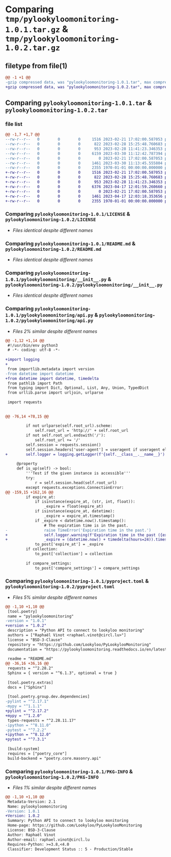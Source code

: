 # Comparing `tmp/pylookyloomonitoring-1.0.1.tar.gz` & `tmp/pylookyloomonitoring-1.0.2.tar.gz`

## filetype from file(1)

```diff
@@ -1 +1 @@
-gzip compressed data, was "pylookyloomonitoring-1.0.1.tar", max compression
+gzip compressed data, was "pylookyloomonitoring-1.0.2.tar", max compression
```

## Comparing `pylookyloomonitoring-1.0.1.tar` & `pylookyloomonitoring-1.0.2.tar`

### file list

```diff
@@ -1,7 +1,7 @@
--rw-r--r--   0        0        0     1516 2023-02-21 17:02:00.587053 pylookyloomonitoring-1.0.1/LICENSE
--rw-r--r--   0        0        0      822 2023-02-28 15:25:48.760683 pylookyloomonitoring-1.0.1/README.md
--rw-r--r--   0        0        0      953 2023-02-28 11:41:23.346353 pylookyloomonitoring-1.0.1/pylookyloomonitoring/__init__.py
--rw-r--r--   0        0        0     6159 2023-03-30 11:12:42.787394 pylookyloomonitoring-1.0.1/pylookyloomonitoring/api.py
--rw-r--r--   0        0        0        0 2023-02-21 17:02:00.587053 pylookyloomonitoring-1.0.1/pylookyloomonitoring/py.typed
--rw-r--r--   0        0        0     1461 2023-03-30 11:13:45.555804 pylookyloomonitoring-1.0.1/pyproject.toml
--rw-r--r--   0        0        0     2355 1970-01-01 00:00:00.000000 pylookyloomonitoring-1.0.1/PKG-INFO
+-rw-r--r--   0        0        0     1516 2023-02-21 17:02:00.587053 pylookyloomonitoring-1.0.2/LICENSE
+-rw-r--r--   0        0        0      822 2023-02-28 15:25:48.760683 pylookyloomonitoring-1.0.2/README.md
+-rw-r--r--   0        0        0      953 2023-02-28 11:41:23.346353 pylookyloomonitoring-1.0.2/pylookyloomonitoring/__init__.py
+-rw-r--r--   0        0        0     6376 2023-04-17 12:01:59.260660 pylookyloomonitoring-1.0.2/pylookyloomonitoring/api.py
+-rw-r--r--   0        0        0        0 2023-02-21 17:02:00.587053 pylookyloomonitoring-1.0.2/pylookyloomonitoring/py.typed
+-rw-r--r--   0        0        0     1461 2023-04-17 12:03:18.353656 pylookyloomonitoring-1.0.2/pyproject.toml
+-rw-r--r--   0        0        0     2355 1970-01-01 00:00:00.000000 pylookyloomonitoring-1.0.2/PKG-INFO
```

### Comparing `pylookyloomonitoring-1.0.1/LICENSE` & `pylookyloomonitoring-1.0.2/LICENSE`

 * *Files identical despite different names*

### Comparing `pylookyloomonitoring-1.0.1/README.md` & `pylookyloomonitoring-1.0.2/README.md`

 * *Files identical despite different names*

### Comparing `pylookyloomonitoring-1.0.1/pylookyloomonitoring/__init__.py` & `pylookyloomonitoring-1.0.2/pylookyloomonitoring/__init__.py`

 * *Files identical despite different names*

### Comparing `pylookyloomonitoring-1.0.1/pylookyloomonitoring/api.py` & `pylookyloomonitoring-1.0.2/pylookyloomonitoring/api.py`

 * *Files 2% similar despite different names*

```diff
@@ -1,12 +1,14 @@
 #!/usr/bin/env python3
 # -*- coding: utf-8 -*-
 
+import logging
+
 from importlib.metadata import version
-from datetime import datetime
+from datetime import datetime, timedelta
 from pathlib import Path
 from typing import Dict, Optional, List, Any, Union, TypedDict
 from urllib.parse import urljoin, urlparse
 
 import requests
 
 
@@ -76,14 +78,15 @@
 
         if not urlparse(self.root_url).scheme:
             self.root_url = 'http://' + self.root_url
         if not self.root_url.endswith('/'):
             self.root_url += '/'
         self.session = requests.session()
         self.session.headers['user-agent'] = useragent if useragent else f'PyLookylooMonitoring / {version("pylookyloomonitoring")}'
+        self.logger = logging.getLogger(f'{self.__class__.__name__}')
 
     @property
     def is_up(self) -> bool:
         '''Test if the given instance is accessible'''
         try:
             r = self.session.head(self.root_url)
         except requests.exceptions.ConnectionError:
@@ -159,15 +162,16 @@
         if expire_at:
             if isinstance(expire_at, (str, int, float)):
                 _expire = float(expire_at)
             if isinstance(expire_at, datetime):
                 _expire = expire_at.timestamp()
             if _expire < datetime.now().timestamp():
                 # The expiration time is in the past.
-                raise TimeError('Expiration time in the past.')
+                self.logger.warning(f'Expiration time in the past ({expire_at}), forcing it to tomorrow.')
+                _expire = (datetime.now() + timedelta(hours=24)).timestamp()
             to_post['expire_at'] = _expire
         if collection:
             to_post['collection'] = collection
 
         if compare_settings:
             to_post['compare_settings'] = compare_settings
```

### Comparing `pylookyloomonitoring-1.0.1/pyproject.toml` & `pylookyloomonitoring-1.0.2/pyproject.toml`

 * *Files 5% similar despite different names*

```diff
@@ -1,10 +1,10 @@
 [tool.poetry]
 name = "pylookyloomonitoring"
-version = "1.0.1"
+version = "1.0.2"
 description = "Python API to connect to lookyloo monitoring"
 authors = ["Raphaël Vinot <raphael.vinot@circl.lu>"]
 license = "BSD-3-Clause"
 repository = "https://github.com/Lookyloo/PyLookylooMonitoring"
 documentation = "https://pylookyloomonitoring.readthedocs.io/en/latest/index.html"
 
 readme = "README.md"
@@ -36,16 +36,16 @@
 requests = "^2.28.2"
 Sphinx = { version = "^6.1.3", optional = true }
 
 [tool.poetry.extras]
 docs = ["Sphinx"]
 
 [tool.poetry.group.dev.dependencies]
-pylint = "^2.17.1"
-mypy = "^1.1.1"
+pylint = "^2.17.2"
+mypy = "^1.2.0"
 types-requests = "^2.28.11.17"
-ipython = "^8.11.0"
-pytest = "^7.2.2"
+ipython = "^8.12.0"
+pytest = "^7.3.1"
 
 [build-system]
 requires = ["poetry_core"]
 build-backend = "poetry.core.masonry.api"
```

### Comparing `pylookyloomonitoring-1.0.1/PKG-INFO` & `pylookyloomonitoring-1.0.2/PKG-INFO`

 * *Files 1% similar despite different names*

```diff
@@ -1,10 +1,10 @@
 Metadata-Version: 2.1
 Name: pylookyloomonitoring
-Version: 1.0.1
+Version: 1.0.2
 Summary: Python API to connect to lookyloo monitoring
 Home-page: https://github.com/Lookyloo/PyLookylooMonitoring
 License: BSD-3-Clause
 Author: Raphaël Vinot
 Author-email: raphael.vinot@circl.lu
 Requires-Python: >=3.8,<4.0
 Classifier: Development Status :: 5 - Production/Stable
```


